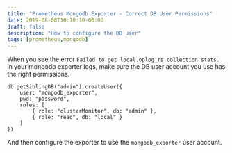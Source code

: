 ```yaml
---
title: "Prometheus Mongodb Exporter - Correct DB User Permissions"
date: 2019-08-08T10:10:10-00:00
draft: false
description: "How to configure the DB user"
tags: [prometheus,mongodb]
---
```


When you see the error `Failed to get local.oplog_rs collection stats.` in your mongodb exporter logs,
make sure the DB user account you use has the right permissions.

```
db.getSiblingDB("admin").createUser({
    user: "mongodb_exporter",
    pwd: "password",
    roles: [
        { role: "clusterMonitor", db: "admin" },
        { role: "read", db: "local" }
    ]
})
```

And then configure the exporter to use the `mongodb_exporter` user account.